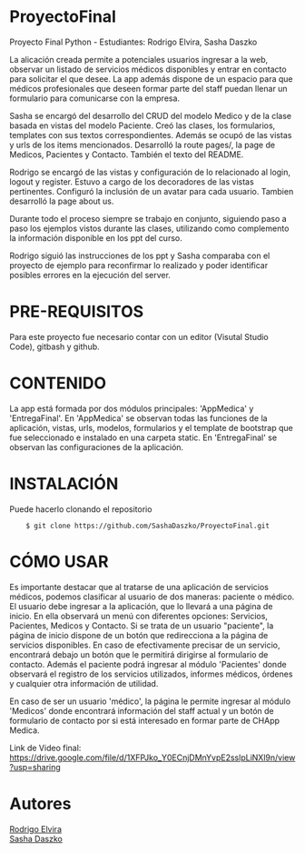 # ProyectoFinal

<p>Proyecto Final Python - Estudiantes: Rodrigo Elvira, Sasha Daszko</p>

<p>La alicación creada permite a potenciales usuarios ingresar a la web, observar un listado de servicios médicos disponibles y entrar en contacto para solicitar el que desee. La app además dispone de un espacio para que médicos profesionales que deseen formar parte del staff puedan llenar un formulario para comunicarse con la empresa.

Sasha se encargó del desarrollo del CRUD del modelo Medico y de la clase basada en vistas del modelo Paciente. Creó las clases, los formularios, templates con sus textos correspondientes. Además se ocupó de las vistas y urls de los items mencionados. Desarrolló la route pages/, la page de Medicos, Pacientes y Contacto. También el texto del README.

Rodrigo se encargó de las vistas y configuración de lo relacionado al login, logout y register. Estuvo a cargo de los decoradores de las vistas pertinentes. Configuró la inclusión de un avatar para cada usuario. Tambien desarrolló la page about us.

Durante todo el proceso siempre se trabajo en conjunto, siguiendo paso a paso los ejemplos vistos durante las clases, utilizando como complemento la información disponible en los ppt del curso.

Rodrigo siguió las instrucciones de los ppt y Sasha comparaba con el proyecto de ejemplo para reconfirmar lo realizado y poder identificar posibles errores en la ejecución del server.</p>

# PRE-REQUISITOS

<p>Para este proyecto fue necesario contar con un editor (Visutal Studio Code), gitbash y github.</p>

# CONTENIDO

<p>La app está formada por dos módulos principales: 'AppMedica' y 'EntregaFinal'. En 'AppMedica' se observan todas las funciones de la aplicación, vistas, urls, modelos, formularios y el template de bootstrap que fue seleccionado e instalado en una carpeta static. En 'EntregaFinal' se observan las configuraciones de la aplicación.</p>

# INSTALACIÓN

<p> Puede hacerlo clonando el repositorio

        $ git clone https://github.com/SashaDaszko/ProyectoFinal.git

# CÓMO USAR

<p> Es importante destacar que al tratarse de una aplicación de servicios médicos, podemos clasificar al usuario de dos maneras: paciente o médico. El usuario debe ingresar a la aplicación, que lo llevará a una página de inicio. En ella observará un menú con diferentes opciones: Servicios, Pacientes, Medicos y Contacto.
Si se trata de un usuario "paciente", la página de inicio dispone de un botón que redirecciona a la página de servicios disponibles. En caso de efectivamente precisar de un servicio, encontrará debajo un botón que le permitirá dirigirse al formulario de contacto. Además el paciente podrá ingresar al módulo 'Pacientes' donde observará el registro de los servicios utilizados, informes médicos, órdenes y cualquier otra información de utilidad.</p>

<p>En caso de ser un usuario 'médico', la página le permite ingresar al módulo 'Medicos' donde encontrará información del staff actual y un botón de formulario de contacto por si está interesado en formar parte de CHApp Medica.</p>


Link de Video final: https://drive.google.com/file/d/1XFPJko_Y0ECnjDMnYvpE2sslpLiNXl9n/view?usp=sharing







# Autores

<A HREF="https://github.com/rodrigoelvira"> Rodrigo Elvira </A><br>
<A HREF="https://github.com/SashaDaszko"> Sasha Daszko </A>






































